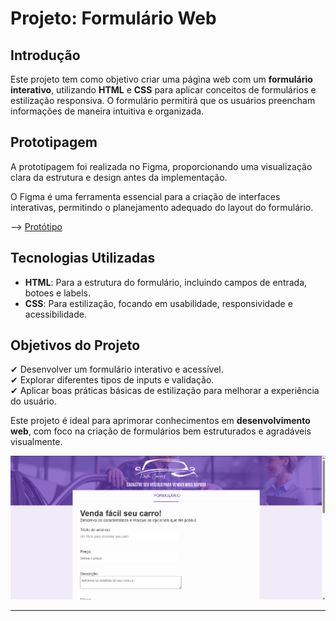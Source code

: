 # **Projeto: Formulário Web**

## Introdução  
Este projeto tem como objetivo criar uma página web com um **formulário interativo**, utilizando **HTML** e **CSS** para aplicar conceitos de formulários e estilização responsiva. O formulário permitirá que os usuários preencham informações de maneira intuitiva e organizada.

## Prototipagem  
A prototipagem foi realizada no Figma, proporcionando uma visualização clara da estrutura e design antes da implementação.

O Figma é uma ferramenta essencial para a criação de interfaces interativas, permitindo o planejamento adequado do layout do formulário.

--> [Protótipo](https://www.figma.com/design/WFRYghlvXgp3b6zoKscCAO/Projetos-Front(Curso)?node-id=0-1&t=Km1kkmDWkTEVDesn-1)

## Tecnologias Utilizadas  
- **HTML**: Para a estrutura do formulário, incluindo campos de entrada, botoes e labels.  
- **CSS**: Para estilização, focando em usabilidade, responsividade e acessibilidade.  

## Objetivos do Projeto  
✔ Desenvolver um formulário interativo e acessível.  
✔ Explorar diferentes tipos de inputs e validação.  
✔ Aplicar boas práticas básicas de estilização para melhorar a experiência do usuário.  

Este projeto é ideal para aprimorar conhecimentos em **desenvolvimento web**, com foco na criação de formulários bem estruturados e agradáveis visualmente.

![alt text](./images/forms.png)

---

